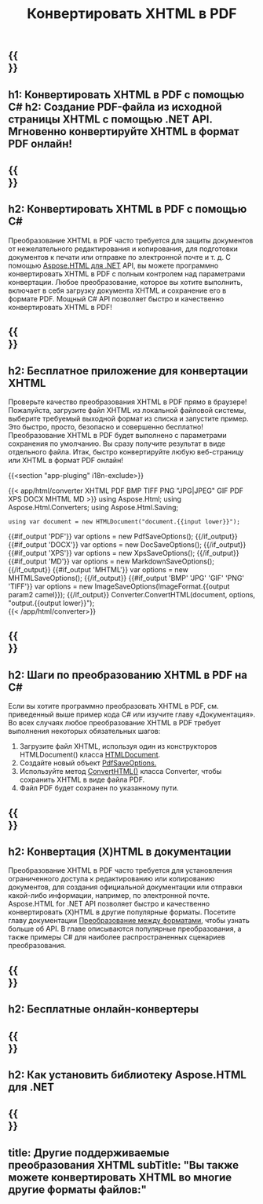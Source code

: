 ﻿---
translation: true
template: /templates/_template-conversion-child.md
title: Конвертировать XHTML в PDF
description: Преобразование XHTML в PDF на C#. Легко используйте API в любом приложении .NET. Попробуйте онлайн-конвертер XHTML в PDF бесплатно!
url: /net/conversion/xhtml-to-pdf/
family: html
platformtag: net
feature: conversion
informat: XHTML
outformat: PDF
otherformats: XPS DOCX GIF JPEG PNG TIFF BMP HTML MHTML MD
howto: howtoXhtml
---

{{<section banner>}}
---
h1: Конвертировать XHTML в PDF с помощью C#
h2: Создание PDF-файла из исходной страницы XHTML с помощью .NET API. Мгновенно конвертируйте XHTML в формат PDF онлайн!
---

{{<section overview>}}
---
h2: Конвертировать XHTML в PDF с помощью C#
---

Преобразование XHTML в PDF часто требуется для защиты документов от нежелательного редактирования и копирования, для подготовки документов к печати или отправке по электронной почте и т. д. С помощью [Aspose.HTML для .NET](https://products.aspose.com/html/net/) API, вы можете программно конвертировать XHTML в PDF с полным контролем над параметрами конвертации. Любое преобразование, которое вы хотите выполнить, включает в себя загрузку документа XHTML и сохранение его в формате PDF. Мощный C# API позволяет быстро и качественно конвертировать XHTML в PDF!

{{<section demos>}}
---
h2: Бесплатное приложение для конвертации XHTML
---

Проверьте качество преобразования XHTML в PDF прямо в браузере! Пожалуйста, загрузите файл XHTML из локальной файловой системы, выберите требуемый выходной формат из списка и запустите пример. Это быстро, просто, безопасно и совершенно бесплатно! Преобразование XHTML в PDF будет выполнено с параметрами сохранения по умолчанию. Вы сразу получите результат в виде отдельного файла. Итак, быстро конвертируйте любую веб-страницу или XHTML в формат PDF онлайн!

{{<section "app-pluging" i18n-exclude>}}

{{< app/html/converter XHTML PDF BMP TIFF PNG "JPG|JPEG" GIF PDF XPS DOCX MHTML MD >}}
using Aspose.Html;
using Aspose.Html.Converters;
using Aspose.Html.Saving;

    using var document = new HTMLDocument("document.{{input lower}}");
{{#if_output 'PDF'}}
    var options = new PdfSaveOptions();
{{/if_output}}
{{#if_output 'DOCX'}}
    var options = new DocSaveOptions();
{{/if_output}}
{{#if_output 'XPS'}}
    var options = new XpsSaveOptions();
{{/if_output}}
{{#if_output 'MD'}}
    var options = new MarkdownSaveOptions();
{{/if_output}}
{{#if_output 'MHTML'}}
    var options = new MHTMLSaveOptions();
{{/if_output}}
{{#if_output 'BMP' 'JPG' 'GIF' 'PNG' 'TIFF'}}
    var options = new ImageSaveOptions(ImageFormat.{{output param2 camel}});
{{/if_output}}
    Converter.ConvertHTML(document, options, "output.{{output lower}}");   
{{< /app/html/converter>}} 


{{<section steps>}}
---
h2: Шаги по преобразованию XHTML в PDF на C#
---

Если вы хотите программно преобразовать XHTML в PDF, см. приведенный выше пример кода C# или изучите главу «Документация». Во всех случаях любое преобразование XHTML в PDF требует выполнения некоторых обязательных шагов:
1. Загрузите файл XHTML, используя один из конструкторов HTMLDocument() класса [HTMLDocument](https://reference.aspose.com/html/net/aspose.html/htmldocument).
1. Создайте новый объект [PdfSaveOptions.](https://reference.aspose.com/html/net/aspose.html.saving/pdfsaveoptions)
1. Используйте метод [ConvertHTML()](https://reference.aspose.com/html/net/aspose.html.converters/converter/converthtml/) класса Converter, чтобы сохранить XHTML в виде файла PDF.
1. Файл PDF будет сохранен по указанному пути.


{{<section documentation>}}
---
h2: Конвертация (X)HTML в документации
---

Преобразование XHTML в PDF часто требуется для установления ограниченного доступа к редактированию или копированию документов, для создания официальной документации или отправки какой-либо информации, например, по электронной почте. Aspose.HTML for .NET API позволяет быстро и качественно конвертировать (X)HTML в другие популярные форматы. Посетите главу документации <a href="https://docs.aspose.com/html/net/converting-between-formats/" target="_blank">Преобразование между форматами</a>, чтобы узнать больше об API. В главе описываются популярные преобразования, а также примеры C# для наиболее распространенных сценариев преобразования.

{{<section online-converters>}}
---
h2: Бесплатные онлайн-конвертеры
---

{{<section get-started>}}
---
h2: Как установить библиотеку Aspose.HTML для .NET
---

{{<section other-conversions>}}
---
title: Другие поддерживаемые преобразования XHTML
subTitle: "Вы также можете конвертировать XHTML во многие другие форматы файлов:"
---